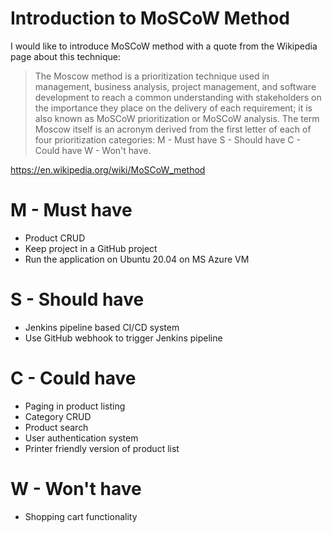 # Introduction to MoSCoW Method #

I would like to introduce MoSCoW method with a quote from the Wikipedia
page about this technique:

> The Moscow method is a prioritization technique used in management, business analysis,
> project management, and software development to reach a common understanding with 
> stakeholders on the importance they place on the delivery of each 
> requirement; it is also known as MoSCoW prioritization or MoSCoW analysis.
> The term Moscow itself is an acronym derived from the first letter of each of four prioritization 
> categories:
> M - Must have
> S - Should have
> C - Could have
> W - Won't have.


https://en.wikipedia.org/wiki/MoSCoW_method

# M - Must have #

* Product CRUD
* Keep project in a GitHub project
* Run the application on Ubuntu 20.04 on MS Azure VM

# S - Should have #

* Jenkins pipeline based CI/CD system
* Use GitHub webhook to trigger Jenkins pipeline

# C - Could have #
 
* Paging in product listing
* Category CRUD
* Product search
* User authentication system
* Printer friendly version of product list
 
# W - Won't have #

* Shopping cart functionality


